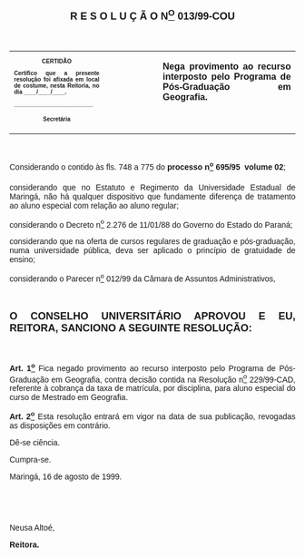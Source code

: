 <BODY>

<FONT FACE="Arial" SIZE=4><P ALIGN="CENTER"></P>
<B><P ALIGN="CENTER">R E S O L U &Ccedil; &Atilde; O  N<U><SUP>O</U></SUP>  013/99-COU</P>
</B></FONT><FONT FACE="Arial">
<P>&nbsp;</P></FONT>
<TABLE CELLSPACING=0 BORDER=0 CELLPADDING=7 WIDTH=596>
<TR><TD WIDTH="33%" VALIGN="TOP">
<B><FONT FACE="Arial" SIZE=1><P ALIGN="CENTER">CERTID&Atilde;O</P>
<P ALIGN="JUSTIFY">   Certifico que a presente resolu&ccedil;&atilde;o foi afixada em local de costume, nesta Reitoria, no dia ____/____/____.</P>
<P ALIGN="JUSTIFY"></P>
<P ALIGN="JUSTIFY">_________________________</P>
<P ALIGN="CENTER">Secret&aacute;ria</B></FONT></TD>
<TD WIDTH="19%" VALIGN="TOP">&nbsp;</TD>
<TD WIDTH="48%" VALIGN="TOP">
<B><FONT FACE="Arial"><P ALIGN="JUSTIFY">Nega provimento ao recurso interposto pelo Programa de P&oacute;s-Gradua&ccedil;&atilde;o em Geografia.</B></FONT></TD>
</TR>
</TABLE>

<FONT FACE="Arial">
<P>&nbsp;</P>
<P ALIGN="JUSTIFY">&#9;Considerando o contido &agrave;s fls. 748 a 775 do <B>processo n<U><SUP>o</U></SUP> 695/95  volume 02</B>;</P>
<P ALIGN="JUSTIFY">&#9;considerando que no Estatuto e Regimento da Universidade Estadual de Maring&aacute;, n&atilde;o h&aacute; qualquer dispositivo que fundamente diferen&ccedil;a de tratamento ao aluno especial com rela&ccedil;&atilde;o ao aluno regular;</P>
<P ALIGN="JUSTIFY">&#9;considerando o Decreto n<U><SUP>o</U></SUP> 2.276 de 11/01/88 do Governo do Estado do Paran&aacute;;</P>
<P ALIGN="JUSTIFY">&#9;considerando que na oferta de cursos regulares de gradua&ccedil;&atilde;o e p&oacute;s-gradua&ccedil;&atilde;o, numa universidade p&uacute;blica, deva ser aplicado o princ&iacute;pio de gratuidade de ensino;</P>
<P ALIGN="JUSTIFY">&#9;considerando o Parecer n<U><SUP>o</U></SUP> 012/99 da C&acirc;mara de Assuntos Administrativos,</P>
<P ALIGN="JUSTIFY"></P>
<P ALIGN="JUSTIFY">&nbsp;</P>
</FONT><B><FONT FACE="Arial" SIZE=4><P ALIGN="JUSTIFY">O CONSELHO UNIVERSIT&Aacute;RIO APROVOU E EU, REITORA, SANCIONO A SEGUINTE RESOLU&Ccedil;&Atilde;O:</P>
</B></FONT><FONT FACE="Arial"><P ALIGN="JUSTIFY"></P>
<P ALIGN="JUSTIFY">&nbsp;</P>
<P ALIGN="JUSTIFY">&#9;<B>Art. 1<U><SUP>o</B></U></SUP> Fica negado provimento ao recurso interposto pelo Programa de P&oacute;s-Gradua&ccedil;&atilde;o em Geografia, contra decis&atilde;o contida na Resolu&ccedil;&atilde;o n<U><SUP>o</U></SUP> 229/99-CAD, referente &agrave; cobran&ccedil;a da taxa de matr&iacute;cula, por disciplina, para aluno especial do curso de Mestrado em Geografia.</P>
<P ALIGN="JUSTIFY">&#9;<B>Art. 2<U><SUP>o</B></U></SUP> Esta resolu&ccedil;&atilde;o entrar&aacute; em vigor na data de sua publica&ccedil;&atilde;o, revogadas as disposi&ccedil;&otilde;es em contr&aacute;rio.</P>
<P>&#9;D&ecirc;-se ci&ecirc;ncia.</P>
<P>&#9;Cumpra-se.</P>

<P ALIGN="JUSTIFY">Maring&aacute;, 16 de agosto de 1999.</P>
<P ALIGN="JUSTIFY"></P>
<P ALIGN="JUSTIFY">&nbsp;</P>
<P ALIGN="JUSTIFY">&nbsp;</P>
<P ALIGN="JUSTIFY">Neusa Alto&eacute;,</P>
<B><P ALIGN="JUSTIFY">Reitora.</P>
</B><P ALIGN="JUSTIFY"></P>
<P ALIGN="JUSTIFY">&nbsp;</P>
<P ALIGN="JUSTIFY">&nbsp;</P>
</FONT><FONT SIZE=2><P>&nbsp;</P>
<P>&nbsp;</P></FONT></BODY>
